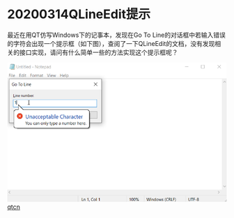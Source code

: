 # 20200314QLineEdit提示
最近在用QT仿写Windows下的记事本，发现在Go To Line的对话框中若输入错误的字符会出现一个提示框（如下图），查阅了一下QLineEdit的文档，没有发现相关的接口实现，请问有什么简单一些的方法实现这个提示框呢？


![](_v_images/20200314174148618_16081.png)
[qtcn](http://www.qtcn.org/bbs/i.php)